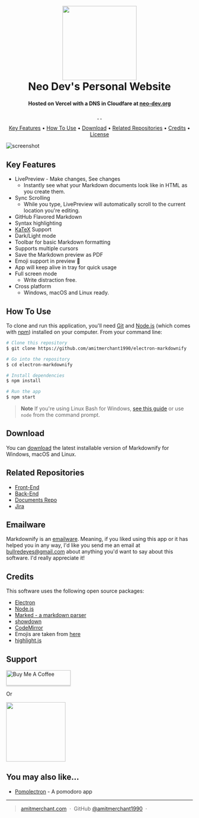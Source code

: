 <h1 align="center">
  <br>
  <a href="https://placehold.co/"><img src="https://placehold.co/200?text=Project\nLogo&font=roboto" alt="" width="200"></a>
  <br>
  Neo Dev's Personal Website
  <br>
</h1>

<h4 align="center">Hosted on Vercel with a DNS in Cloudfare at <a href="https://neo-dev.org" target="_blank">neo-dev.org</a></h4>

<!-- Badges -->
<p align="center">
  <a href="">
    <img src="https://badge.fury.io/js/electron-markdownify.svg"
         alt="">
  </a>
  <a href=""><img src=""></a>
  <a href="">
      <img src="">
  </a>
  <a href="">
    <img src="">
  </a>
</p>

<!-- Horizontal short Menu (w\ Links) -->
<p align="center">
  <a href="#key-features">Key Features</a> •
  <a href="#how-to-use">How To Use</a> •
  <a href="#download">Download</a> •
  <a href="#related-repositories">Related Repositories</a> •
  <a href="#credits">Credits</a> •
  <a href="#license">License</a>
</p>

<!-- Pref. Animated Screenshot-->

![screenshot](https://placehold.co/800x400?text=Screenshot&font=roboto)

## Key Features

- LivePreview - Make changes, See changes
  - Instantly see what your Markdown documents look like in HTML as you create them.
- Sync Scrolling
  - While you type, LivePreview will automatically scroll to the current location you're editing.
- GitHub Flavored Markdown
- Syntax highlighting
- [KaTeX](https://khan.github.io/KaTeX/) Support
- Dark/Light mode
- Toolbar for basic Markdown formatting
- Supports multiple cursors
- Save the Markdown preview as PDF
- Emoji support in preview :tada:
- App will keep alive in tray for quick usage
- Full screen mode
  - Write distraction free.
- Cross platform
  - Windows, macOS and Linux ready.

## How To Use

To clone and run this application, you'll need [Git](https://git-scm.com) and [Node.js](https://nodejs.org/en/download/) (which comes with [npm](http://npmjs.com)) installed on your computer. From your command line:

```bash
# Clone this repository
$ git clone https://github.com/amitmerchant1990/electron-markdownify

# Go into the repository
$ cd electron-markdownify

# Install dependencies
$ npm install

# Run the app
$ npm start
```

> **Note**
> If you're using Linux Bash for Windows, [see this guide](https://www.howtogeek.com/261575/how-to-run-graphical-linux-desktop-applications-from-windows-10s-bash-shell/) or use `node` from the command prompt.

## Download

You can [download](https://github.com/amitmerchant1990/electron-markdownify/releases/tag/v1.2.0) the latest installable version of Markdownify for Windows, macOS and Linux.

## Related Repositories

- [Front-End](https://git.fhict.nl/I540432/vibecheck_frontend)
- [Back-End](https://git.fhict.nl/I540432/vibecheck_backend)
- [Documents Repo](https://git.fhict.nl/I540432/vibecheck_docu)
- [Jira](https://nunodias.atlassian.net/jira/software/projects/SCRUM/boards/1/backlog)

## Emailware

Markdownify is an [emailware](https://en.wiktionary.org/wiki/emailware). Meaning, if you liked using this app or it has helped you in any way, I'd like you send me an email at <bullredeyes@gmail.com> about anything you'd want to say about this software. I'd really appreciate it!

## Credits

This software uses the following open source packages:

- [Electron](http://electron.atom.io/)
- [Node.js](https://nodejs.org/)
- [Marked - a markdown parser](https://github.com/chjj/marked)
- [showdown](http://showdownjs.github.io/showdown/)
- [CodeMirror](http://codemirror.net/)
- Emojis are taken from [here](https://github.com/arvida/emoji-cheat-sheet.com)
- [highlight.js](https://highlightjs.org/)

## Support

<a href="https://buymeacoffee.com/amitmerchant" target="_blank"><img src="https://www.buymeacoffee.com/assets/img/custom_images/purple_img.png" alt="Buy Me A Coffee" style="height: 41px !important;width: 174px !important;box-shadow: 0px 3px 2px 0px rgba(190, 190, 190, 0.5) !important;-webkit-box-shadow: 0px 3px 2px 0px rgba(190, 190, 190, 0.5) !important;" ></a>

<p>Or</p>

<a href="https://www.patreon.com/amitmerchant">
	<img src="https://c5.patreon.com/external/logo/become_a_patron_button@2x.png" width="160">
</a>

## You may also like...

- [Pomolectron](https://github.com/amitmerchant1990/pomolectron) - A pomodoro app

---

> [amitmerchant.com](https://www.amitmerchant.com) &nbsp;&middot;&nbsp;
> GitHub [@amitmerchant1990](https://github.com/N4fta) &nbsp;&middot;&nbsp;
